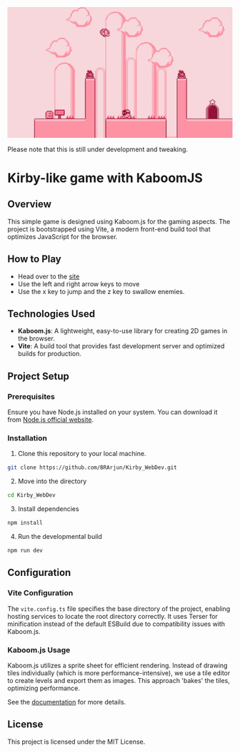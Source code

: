 <img src="./preview.png"></img>


Please note that this is still under development and tweaking.

# Kirby-like game with KaboomJS

## Overview

This simple game is designed using Kaboom.js for the gaming aspects. The project is bootstrapped using Vite, a modern front-end build tool that optimizes JavaScript for the browser.

## How to Play

- Head over to the [site](mykirby.vercel.app)
- Use the left and right arrow keys to move
- Use the x key to jump and the z key to swallow enemies.

## Technologies Used

- **Kaboom.js**: A lightweight, easy-to-use library for creating 2D games in the browser.
- **Vite**: A build tool that provides fast development server and optimized builds for production.

## Project Setup

### Prerequisites

Ensure you have Node.js installed on your system. You can download it from [Node.js official website](https://nodejs.org).

### Installation

1. Clone this repository to your local machine.
``` bash
git clone https://github.com/BRArjun/Kirby_WebDev.git
```
2. Move into the directory
``` bash
cd Kirby_WebDev
```
3. Install dependencies
``` bash
npm install
```
4. Run the developmental build
```bash
npm run dev
```

## Configuration

### Vite Configuration

The `vite.config.ts` file specifies the base directory of the project, enabling hosting services to locate the root directory correctly. It uses Terser for minification instead of the default ESBuild due to compatibility issues with Kaboom.js.

### Kaboom.js Usage

Kaboom.js utilizes a sprite sheet for efficient rendering. Instead of drawing tiles individually (which is more performance-intensive), we use a tile editor to create levels and export them as images. This approach 'bakes' the tiles, optimizing performance.

See the [documentation](https://kaboomjs.com/doc/intro) for more details.
## License

This project is licensed under the MIT License.
